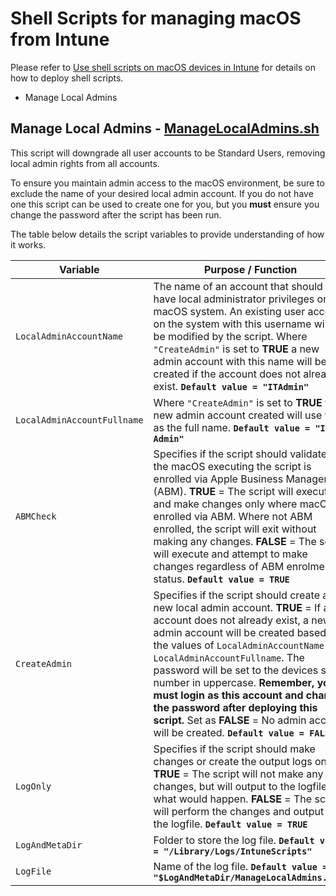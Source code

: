 
# Shell Scripts for managing macOS from Intune

Please refer to [Use shell scripts on macOS devices in Intune](https://learn.microsoft.com/en-us/mem/intune/apps/macos-shell-scripts) for details on how to deploy shell scripts.

- Manage Local Admins

## Manage Local Admins - [ManageLocalAdmins.sh](/Scripts/macOS/ManageLocalAdmins.sh)

This script will downgrade all user accounts to be Standard Users, removing local admin rights from all accounts.

To ensure you maintain admin access to the macOS environment, be sure to exclude the name of your desired local admin account. If you do not have one this script can be used to create one for you, but you **must** ensure you change the password after the script has been run.

The table below details the script variables to provide understanding of how it works.

| Variable                    | Purpose / Function |
|-----------------------------|--------------------|
| `LocalAdminAccountName`     |  The name of an account that should have local administrator privileges on the macOS system. An existing user account on the system with this username will not be modified by the script. Where `"CreateAdmin"` is set to **TRUE** a new admin account with this name will be created if the account does not already exist. **`Default value = "ITAdmin"`** |
| `LocalAdminAccountFullname` | Where `"CreateAdmin"` is set to **TRUE** the new admin account created will use this as the full name. **`Default value = "IT Admin"`** |
| `ABMCheck`                  | Specifies if the script should validate that the macOS executing the script is enrolled via Apple Business Manager (ABM). **TRUE** = The script will execute and make changes only where macOS is enrolled via ABM.  Where not ABM enrolled, the script will exit without making any changes. **FALSE** = The script will execute and attempt to make changes regardless of ABM enrolment status. **`Default value = TRUE`** |
| `CreateAdmin`               | Specifies if the script should create a new local admin account. **TRUE** = If an account does not already exist, a new admin account will be created based on the values of `LocalAdminAccountName` and `LocalAdminAccountFullname`. The password will be set to the devices serial number in uppercase. **Remember, you must login as this account and change the password after deploying this script.** Set as **FALSE** = No admin account will be created. **`Default value = FALSE`** |
| `LogOnly`                   | Specifies if the script should make changes or create the output logs only. **TRUE** = The script will not make any changes, but will output to the logfile what would happen. **FALSE** = The script will perform the changes and output to the logfile. **`Default value = TRUE`** |
| `LogAndMetaDir`             | Folder to store the log file. **`Default value = "/Library/Logs/IntuneScripts"`** |
| `LogFile`                   | Name of the log file. **`Default value = "$LogAndMetaDir/ManageLocalAdmins.log"`** |


